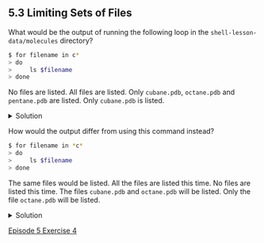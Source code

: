## 5.3 Limiting Sets of Files

What would be the output of running the following loop in the ```shell-lesson-data/molecules``` directory?

```bash
$ for filename in c*
> do
>     ls $filename
> done
```

No files are listed.
All files are listed.
Only ```cubane.pdb```, ```octane.pdb``` and ```pentane.pdb``` are listed.
Only ```cubane.pdb``` is listed.

<details>
  <summary>
Solution
  </summary>
4 is the correct answer. ```*``` matches zero or more characters, so any file name starting with the letter c, followed by zero or more other characters will be matched.
</details>
  
How would the output differ from using this command instead?

```bash
$ for filename in *c*
> do
>     ls $filename
> done
```

The same files would be listed.
All the files are listed this time.
No files are listed this time.
The files ```cubane.pdb``` and ```octane.pdb``` will be listed.
Only the file ```octane.pdb``` will be listed.

<details>
  <summary>
Solution
  </summary>

  4 is the correct answer. <code>*</code> matches zero or more characters, so a file name with zero or more characters before a letter c and zero or more characters after the letter c will be matched.
</details>

[Episode 5 Exercise 4](episode5_ex4.md)
